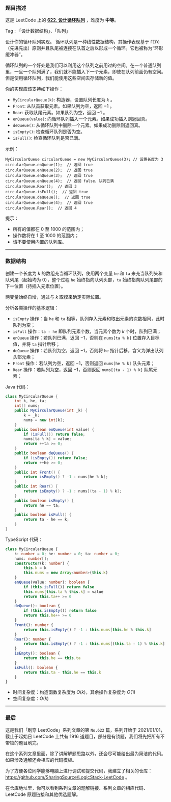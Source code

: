 ### 题目描述

这是 LeetCode 上的 **[622. 设计循环队列](https://leetcode.cn/problems/design-circular-queue/solution/by-ac_oier-y11p/)** ，难度为 **中等**。

Tag : 「设计数据结构」、「队列」



设计你的循环队列实现。 循环队列是一种线性数据结构，其操作表现基于 `FIFO`（先进先出）原则并且队尾被连接在队首之后以形成一个循环。它也被称为“环形缓冲器”。

循环队列的一个好处是我们可以利用这个队列之前用过的空间。在一个普通队列里，一旦一个队列满了，我们就不能插入下一个元素，即使在队列前面仍有空间。但是使用循环队列，我们能使用这些空间去存储新的值。

你的实现应该支持如下操作：

* `MyCircularQueue(k)`: 构造器，设置队列长度为 $k$ 。
* `Front`: 从队首获取元素。如果队列为空，返回 $-1$ 。
* `Rear`: 获取队尾元素。如果队列为空，返回 $-1$ 。
* `enQueue(value)`: 向循环队列插入一个元素。如果成功插入则返回真。
* `deQueue()`: 从循环队列中删除一个元素。如果成功删除则返回真。
* `isEmpty()`: 检查循环队列是否为空。
* `isFull()`: 检查循环队列是否已满。

示例：
```
MyCircularQueue circularQueue = new MyCircularQueue(3); // 设置长度为 3
circularQueue.enQueue(1);  // 返回 true
circularQueue.enQueue(2);  // 返回 true
circularQueue.enQueue(3);  // 返回 true
circularQueue.enQueue(4);  // 返回 false，队列已满
circularQueue.Rear();  // 返回 3
circularQueue.isFull();  // 返回 true
circularQueue.deQueue();  // 返回 true
circularQueue.enQueue(4);  // 返回 true
circularQueue.Rear();  // 返回 4
```

提示：
* 所有的值都在 $0$ 至 $1000$ 的范围内；
* 操作数将在 $1$ 至 $1000$ 的范围内；
* 请不要使用内置的队列库。

---

### 数据结构

创建一个长度为 $k$ 的数组充当循环队列，使用两个变量 `he` 和 `ta` 来充当队列头和队列尾（起始均为 $0$），整个过程 `he` 始终指向队列头部，`ta` 始终指向队列尾部的下一位置（待插入元素位置）。

两变量始终自增，通过与 $k$ 取模来确定实际位置。

分析各类操作的基本逻辑：
* `isEmpty` 操作：当 `he` 和 `ta` 相等，队列存入元素和取出元素的次数相同，此时队列为空；
* `isFull` 操作：`ta - he` 即队列元素个数，当元素个数为 $k$ 个时，队列已满；
* `enQueue` 操作：若队列已满，返回 $-1$，否则在 `nums[ta % k]` 位置存入目标值，并将 `ta` 指针后移；
* `deQueue` 操作：若队列为空，返回 $-1$，否则将 `he` 指针后移，含义为弹出队列头部元素；
* `Front` 操作：若队列为空，返回 $-1$，否则返回 `nums[he % k]` 队头元素；
* `Rear` 操作：若队列为空，返回 $-1$，否则返回 `nums[(ta - 1) % k]` 队尾元素；

Java 代码：
```java
class MyCircularQueue {
    int k, he, ta;
    int[] nums;
    public MyCircularQueue(int _k) {
        k = _k;
        nums = new int[k];
    }
    public boolean enQueue(int value) {
        if (isFull()) return false;
        nums[ta % k] = value;
        return ++ta >= 0;
    }
    public boolean deQueue() {
        if (isEmpty()) return false;
        return ++he >= 0;
    }
    public int Front() {
        return isEmpty() ? -1 : nums[he % k];
    }
    public int Rear() {
        return isEmpty() ? -1 : nums[(ta - 1) % k];
    }
    public boolean isEmpty() {
        return he == ta;
    }
    public boolean isFull() {
        return ta - he == k;
    }
}
```
TypeScript 代码：
```TypeScript
class MyCircularQueue {
    k: number = 0; he: number = 0; ta: number = 0;
    nums: number[];
    constructor(k: number) {
        this.k = k
        this.nums = new Array<number>(this.k)
    }
    enQueue(value: number): boolean {
        if (this.isFull()) return false
        this.nums[this.ta % this.k] = value
        return this.ta++ >= 0
    }
    deQueue(): boolean {
        if (this.isEmpty()) return false
        return this.he++ >= 0
    }
    Front(): number {
        return this.isEmpty() ? -1 : this.nums[this.he % this.k]
    }
    Rear(): number {
        return this.isEmpty() ? -1 : this.nums[(this.ta - 1) % this.k]
    }
    isEmpty(): boolean {
        return this.he == this.ta
    }
    isFull(): boolean {
        return this.ta - this.he == this.k
    }
}
```
* 时间复杂度：构造函数复杂度为 $O(k)$，其余操作复杂度为 $O(1)$
* 空间复杂度：$O(k)$

---

### 最后

这是我们「刷穿 LeetCode」系列文章的第 `No.622` 篇，系列开始于 2021/01/01，截止于起始日 LeetCode 上共有 1916 道题目，部分是有锁题，我们将先把所有不带锁的题目刷完。

在这个系列文章里面，除了讲解解题思路以外，还会尽可能给出最为简洁的代码。如果涉及通解还会相应的代码模板。

为了方便各位同学能够电脑上进行调试和提交代码，我建立了相关的仓库：https://github.com/SharingSource/LogicStack-LeetCode 。

在仓库地址里，你可以看到系列文章的题解链接、系列文章的相应代码、LeetCode 原题链接和其他优选题解。

